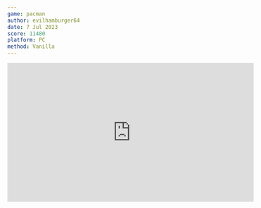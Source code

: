 ```yaml
---
game: pacman
author: evilhamburger64
date: 7 Jul 2023
score: 11480
platform: PC
method: Vanilla
---
```

<iframe width="560" height="315" src="https://www.youtube.com/embed/wNFEkJMpVpo?si=3Rq1Qqqd9a5SewSz&amp;start=501" title="YouTube video player" frameborder="0" allow="accelerometer; autoplay; clipboard-write; encrypted-media; gyroscope; picture-in-picture; web-share" allowfullscreen></iframe>